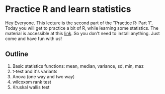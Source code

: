 # Practice R and learn statistics

Hey Everyone. This lecture is the second part of the "Practice R: Part 1". Today you will get to practice a bit of R, while learning some statistics. The material is accessible at this [link](https://colab.research.google.com/drive/1oUEA6lefrXeU4VHUyKnX94fBF6CZ2kcI?usp=sharing). So you don't need to install anything. Just come and have fun with us!

## Outline
1. Basic statistics functions: mean, median, variance, sd, min, maz
2. t-test and it's variants
3. Anova (one way and two way)
4. wilcoxom rank test
5. Kruskal wallis test
